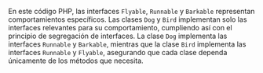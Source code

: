 En este código PHP, las interfaces `Flyable`, `Runnable` y `Barkable` representan comportamientos específicos. Las clases `Dog` y `Bird` implementan solo las interfaces relevantes para su comportamiento, cumpliendo así con el principio de segregación de interfaces. La clase `Dog` implementa las interfaces `Runnable` y `Barkable`, mientras que la clase `Bird` implementa las interfaces `Runnable` y `Flyable`, asegurando que cada clase dependa únicamente de los métodos que necesita.